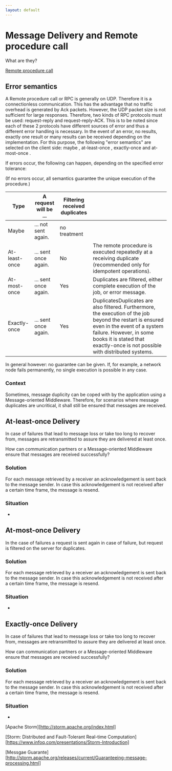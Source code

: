 ```yaml
---
layout: default
---
```


# Message Delivery and Remote procedure call

What are they?

[Remote procedure call](https://en.wikipedia.org/wiki/Remote_procedure_call])

## Error semantics

A Remote procedure call or RPC is generally on UDP. Therefore it is a connectionless communication. This has the advantage that no traffic overhead is generated by Ack packets. However, the UDP packet size is not sufficient for large responses. Therefore, two kinds of RPC protocols must be used: request-reply and request-reply-ACK. This is to be noted since each of these 2 protocols have different sources of error and thus a different error handling is necessary. In the event of an error, no results, exactly one result or many results can be received depending on the implementation. For this purpose, the following "error semantics" are selected on the client side: maybe , at-least-once , exactly-once and at-most-once .

If errors occur, the following can happen, depending on the specified error tolerance:

(If no errors occur, all semantics guarantee the unique execution of the procedure.)

| Type |A request will be ...|Filtering received duplicates| |
|------|---------------------|-----------------------------|-|
| Maybe | ... not sent again.|no treatment|
| At-least-once |... sent once again.| No | The remote procedure is executed repeatedly at a receiving duplicate (recommended only for idempotent operations).
|At-most-once | ... sent once again. | Yes | Duplicates are filtered, either complete execution of the job, or error message.
|Exactly-once | ... sent once again. | Yes | DuplicatesDuplicates are also filtered. Furthermore, the execution of the job beyond the restart is ensured even in the event of a system failure. However, in some books it is stated that exactly-once is not possible with distributed systems.

In general however: no guarantee can be given. If, for example, a network node fails permanently, no single execution is possible in any case.

### Context

Sometimes, message duplicity can be coped with by the application using a Message-oriented Middleware. Therefore, for scenarios where message duplicates are uncritical, it shall still be ensured that messages are received.

## At-least-once Delivery

In case of failures that lead to message loss or take too long to recover from, messages are retransmitted to assure they are delivered at least once.

How can communication partners or a Message-oriented Middleware ensure that messages are received successfully?


### Solution

For each message retrieved by a receiver an acknowledgement is sent back to the message sender. In case this acknowledgement is not received after a certain time frame, the message is resend.

### Situation

- 

## At-most-once Delivery

In the case of failures a request is sent again in case of failure, but request is filtered on the server for duplicates. 

### Solution

For each message retrieved by a receiver an acknowledgement is sent back to the message sender. In case this acknowledgement is not received after a certain time frame, the message is resend.

### Situation

- 

## Exactly-once Delivery

In case of failures that lead to message loss or take too long to recover from, messages are retransmitted to assure they are delivered at least once.

How can communication partners or a Message-oriented Middleware ensure that messages are received successfully?

### Solution

For each message retrieved by a receiver an acknowledgement is sent back to the message sender. In case this acknowledgement is not received after a certain time frame, the message is resend.

### Situation

- 

[Apache Storm][http://storm.apache.org/index.html]

[Storm: Distributed and Fault-Tolerant Real-time Computation][https://www.infoq.com/presentations/Storm-Introduction]

[Messgae Guarante][http://storm.apache.org/releases/current/Guaranteeing-message-processing.html]
